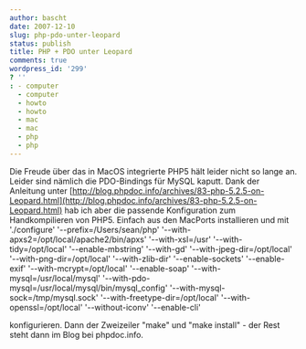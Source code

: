 ```yaml
---
author: bascht
date: 2007-12-10
slug: php-pdo-unter-leopard
status: publish
title: PHP + PDO unter Leopard
comments: true
wordpress_id: '299'
? ''
: - computer
  - computer
  - howto
  - howto
  - mac
  - mac
  - php
  - php
---
```


Die Freude über das in MacOS integrierte PHP5 hält leider nicht so
lange an. Leider sind nämlich die PDO-Bindings für MySQL kaputt.
Dank der Anleitung unter
[http://blog.phpdoc.info/archives/83-php-5.2.5-on-Leopard.html](http://blog.phpdoc.info/archives/83-php-5.2.5-on-Leopard.html)
hab ich aber die passende Konfiguration zum Handkompilieren von
PHP5. Einfach aus den MacPorts installieren und mit
    './configure'
    '--prefix=/Users/sean/php'
    '--with-apxs2=/opt/local/apache2/bin/apxs'
    '--with-xsl=/usr'
    '--with-tidy=/opt/local'
    '--enable-mbstring'
    '--with-gd'
    '--with-jpeg-dir=/opt/local'
    '--with-png-dir=/opt/local'
    '--with-zlib-dir'
    '--enable-sockets'
    '--enable-exif'
    '--with-mcrypt=/opt/local'
    '--enable-soap'
    '--with-mysql=/usr/local/mysql'
    '--with-pdo-mysql=/usr/local/mysql/bin/mysql_config'
    '--with-mysql-sock=/tmp/mysql.sock'
    '--with-freetype-dir=/opt/local'
    '--with-openssl=/opt/local'
    '--without-iconv'
    '--enable-cli'

konfigurieren. Dann der Zweizeiler "make" und "make install" - der
Rest steht dann im Blog bei phpdoc.info.


